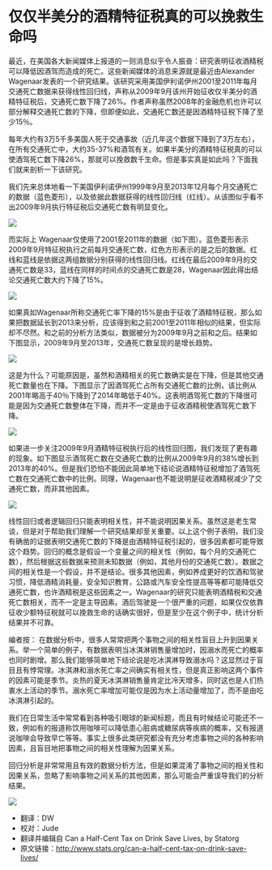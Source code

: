 # 仅仅半美分的酒精特征税真的可以挽救生命吗

最近，在美国各大新闻媒体上报道的一则消息似乎令人振奋：研究表明征收酒精税可以降低因酒驾而造成的死亡。这些新闻媒体的消息来源就是最近由Alexander Wagenaar发表的一个研究结果。该研究采用美国伊利诺伊州2001至2011年每月交通死亡数据来获得线性回归线，声称从2009年9月该州开始征收仅半美分的酒精特征税后，交通死亡数下降了26%。作者声称虽然2008年的金融危机也许可以部分解释交通死亡数的下降，但即便如此，交通死亡数还是因酒精特征税下降了至少15％。
 
每年大约有3万5千多美国人死于交通事故（近几年这个数据下降到了3万左右），在所有交通死亡中，大约35-37%和酒驾有关。如果半美分的酒精特征税真的可以使酒驾死亡数下降26%，那就可以挽救数千生命。但是事实真是如此吗？下面我们就来剖析一下该研究。
 
我们先来总体地看一下美国伊利诺伊州1999年9月至2013年12月每个月交通死亡的数据（蓝色菱形），以及依据此数据获得的线性回归线（红线）。从该图似乎看不出2009年9月执行特征税后交通死亡数有明显变化。

![](http://mmbiz.qpic.cn/mmbiz/ghbI8QDvgWtpm0LILm7GHOCsV3ImcFPUb4QFiaxaNlFN4Keiacxn6RvW1iaicujZ5prCYIbb4MShic4vRu2491gRa6g/640?wx_fmt=jpeg&tp=webp&wxfrom=5)

而实际上 Wagenaar仅使用了2001至2011年的数据（如下图）。蓝色菱形表示2009年9月特征税执行之前每月交通死亡数，红色方形表示的是之后的数据。红线和蓝线是依据这两组数据分别获得的线性回归线。红线在最后2009年9月的交通死亡数是33，蓝线在同样的时间点的交通死亡数是28，Wagenaar因此得出结论交通死亡数大约下降了15%。

![](http://mmbiz.qpic.cn/mmbiz/ghbI8QDvgWtpm0LILm7GHOCsV3ImcFPU3Q6TBJqra3ic6VOVCnviazZC6iawN1bEWY0NHwCvGCINXnELAjiazGrUVw/640?wx_fmt=jpeg&tp=webp&wxfrom=5)

如果真如Wagenaar所称交通死亡率下降的15%是由于征收了酒精特征税，那么如果把数据延长到2013来分析，应该得到和之前2001至2011年相似的结果，但实际却不尽然。和之前的分析方法类似，数据被分为2009年9月之前和之后。结果如下图显示，2009年9月至2013年，交通死亡数呈现的是增长趋势。

![](http://mmbiz.qpic.cn/mmbiz/ghbI8QDvgWtpm0LILm7GHOCsV3ImcFPUgZrtQKkEczx8libSDjnsqRKKplD5eON8xEaxRK3xAdrjO3qfo9Zbichw/640?wx_fmt=jpeg&tp=webp&wxfrom=5)

这是为什么？可能原因是，虽然和酒精相关的死亡数确实是在下降，但是其他交通死亡数量也在下降。下图显示了因酒驾死亡占所有交通死亡数的比例，该比例从2001年略高于40％下降到了2014年略低于40%。这表明酒驾死亡数的下降很可能是因为交通死亡数整体在下降，而并不一定是由于征收酒精税使酒驾死亡数下降。

![](http://mmbiz.qpic.cn/mmbiz/ghbI8QDvgWtpm0LILm7GHOCsV3ImcFPUYcb0o200lvib6VJQlmFZDXF2AiaMicaEmz0scv1HXcicDclJSpb5LAqfEw/640?wx_fmt=jpeg&tp=webp&wxfrom=5)

如果进一步关注2009年9月酒精特征税执行后的线性回归图，我们发现了更有趣的现象。如下图显示酒驾死亡数在交通死亡数的比例从2009年9月的38%增长到2013年的40%。但是我们恐怕不能因此简单地下结论说酒精特征税增加了酒驾死亡数在交通死亡数中的比例。同理，Wagenaar也不能说明是征收酒精税减少了交通死亡数，而非其他因素。

![](http://mmbiz.qpic.cn/mmbiz/ghbI8QDvgWtpm0LILm7GHOCsV3ImcFPUHhlbzzCak0PGRqXGQQkFqPxHSvGD1RlYRJ5jfPJkic558NM7uuMtqRg/640?wx_fmt=jpeg&tp=webp&wxfrom=5)

线性回归或者逻辑回归只能表明相关性，并不能说明因果关系。虽然这是老生常谈，但是对于帮助我们理解一个研究结果却至关重要。以上这个例子表明，我们没有确凿的证据表明交通死亡数的下降是由酒精特征税引起的，很多因素都可能导致这个趋势。回归的概念是假设一个变量之间的相关性（例如，每个月的交通死亡数），然后根据这些数据来预测未知数据（例如，其他月份的交通死亡数）。数据之间的相关性是一个假设，并不是结论。很多其他因素，例如养成更好的饮酒和驾驶习惯，降低酒精消耗量，安全知识教育，公路或汽车安全性提高等等都可能降低交通死亡数，也许酒精税是这些因素之一。Wagenaar的研究只能表明酒精税和交通死亡数相关，而不一定是主导因素。酒后驾驶是一个很严重的问题，如果仅仅依靠征收少额特征税就可以挽救生命的话确实很好，但是至少在这个例子中，统计分析结果并不可靠。
 
编者按：
在数据分析中，很多人常常把两个事物之间的相关性盲目上升到因果关系。举一个简单的例子，有数据表明当冰淇淋销售量增加时，因溺水而死亡的概率也同时剧增。那么我们能够简单地下结论说是吃冰淇淋导致溺水吗？这显然过于盲目且有悖常理。冰淇淋和溺水死亡率之间确实有相关性，但是真正影响这两个事件的因素可能是季节。炎热的夏天冰淇淋销售量肯定比冷天增多，同时这也是人们热衷水上活动的季节。溺水死亡率增加可能仅是因为水上活动量增加了，而不是由吃冰淇淋引起的。

我们在日常生活中常常看到各种吸引眼球的新闻标题，而且有时候结论可能还不一致，例如有的报道称饮用咖啡可以降低患心脏病或糖尿病等疾病的概率，又有报道说咖啡会导致早亡等等。事实上很多此类研究都没有充分考虑事物之间的各种影响因素，且盲目地把事物之间的相关性理解为因果关系。
 
回归分析是非常常用且有效的数据分析方法，但是如果混淆了事物之间的相关性和因果关系，忽略了影响事物之间关系的其他因素，那么可能会严重误导我们的分析结果。

![](http://mmbiz.qpic.cn/mmbiz/ghbI8QDvgWtpm0LILm7GHOCsV3ImcFPUygZ7zSY9B9S2QZm1rJdUVruiaKXLXB1XjfOyc6XDLicQTnKxeFKSkQNw/640?wx_fmt=jpeg&tp=webp&wxfrom=5)

- 翻译：DW
- 校对：Jude
- 翻译并编辑自 Can a Half-Cent Tax on Drink Save Lives, by Statorg
- 原文链接：http://www.stats.org/can-a-half-cent-tax-on-drink-save-lives/
